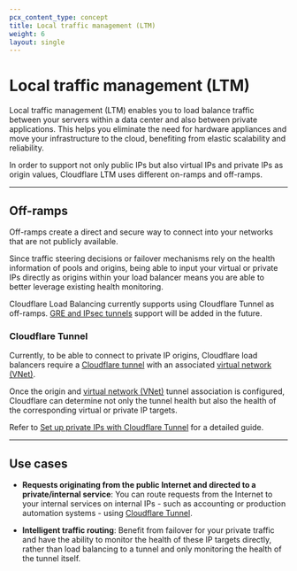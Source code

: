 ```yaml
---
pcx_content_type: concept
title: Local traffic management (LTM)
weight: 6
layout: single
---
```


# Local traffic management (LTM)

Local traffic management (LTM) enables you to load balance traffic between your servers within a data center and also between private applications. This helps you eliminate the need for hardware appliances and move your infrastructure to the cloud, benefiting from elastic scalability and reliability.

In order to support not only public IPs but also virtual IPs and private IPs as origin values, Cloudflare LTM uses different on-ramps and off-ramps.

---

## Off-ramps

Off-ramps create a direct and secure way to connect into your networks that are not publicly available.

Since traffic steering decisions or failover mechanisms rely on the health information of pools and origins, being able to input your virtual or private IPs directly as origins within your load balancer means you are able to better leverage existing health monitoring.

Cloudflare Load Balancing currently supports using Cloudflare Tunnel as off-ramps. [GRE and IPsec tunnels](/magic-wan/reference/tunnels/) support will be added in the future.

### Cloudflare Tunnel

Currently, to be able to connect to private IP origins, Cloudflare load balancers require a [Cloudflare tunnel](/cloudflare-one/connections/connect-networks/) with an associated [virtual network (VNet)](/cloudflare-one/connections/connect-networks/private-net/tunnel-virtual-networks/).

Once the origin and [virtual network (VNet)](/cloudflare-one/connections/connect-networks/private-net/tunnel-virtual-networks/) tunnel association is configured, Cloudflare can determine not only the tunnel health but also the health of the corresponding virtual or private IP targets.

Refer to [Set up private IPs with Cloudflare Tunnel](/load-balancing/local-traffic-management/ltm-tunnels-setup/) for a detailed guide.

---

## Use cases

* **Requests originating from the public Internet and directed to a private/internal service**: You can route requests from the Internet to your internal services on internal IPs - such as accounting or production automation systems - using [Cloudflare Tunnel](/cloudflare-one/connections/connect-networks/).

* **Intelligent traffic routing**: Benefit from failover for your private traffic and have the ability to monitor the health of these IP targets directly, rather than load balancing to a tunnel and only monitoring the health of the tunnel itself.